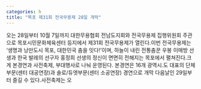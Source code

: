 ```yaml
---
categories: h
title: "목포 제31회 전국무용제 28일 개막"
---
```

오는 28일부터 10월 7일까지 대한무용협회 전남도지회와 전국무용제 집행위원회 주관으로 목포시민문화체육센터 등지에서 제31회 전국무용제가 열린다.이번 전국무용제는 ‘생명과 낭만도시 목포, 대한민국 춤을 잇다!’이며, 하늘이 내린 전통춤꾼 우봉 이매방 선생과 한국 발레의 선구자 홍정희 선생의 정신이 면면히 전해지는 목포에서 펼쳐진다.크게 본경연과 사전축제, 부대행사로 나눠 운영된다. 본경연은 16개 광역시․도 대표의 단체부문(센터 대공연장)과 솔로/듀엣부문(센터 소공연장) 경연으로 개막 다음날인 29일부터 즐길 수 있다.사전축제는 오